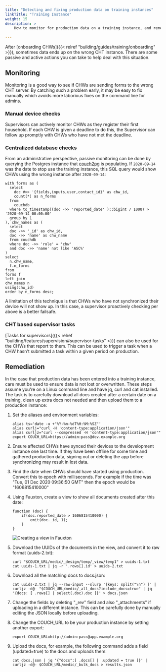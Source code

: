 ```yaml
---
title: "Detecting and fixing production data on training instances"
linkTitle: "Training Instance"
weight: 15
description: >
    How to monitor for production data on a training instance, and remediation techniques 
    
---
```


After [onboarding CHWs]({{< relref "building/guides/training/onboarding" >}}), sometimes data ends up on the wrong CHT instance. There are some passive and active actions you can take to help deal with this situation.

## Monitoring

Monitoring is a good way to see if CHWs are sending forms to the wrong CHT server. By catching such a problem early, it may be easy to fix manually which avoids more laborious fixes on the command line for admins.

### Manual device checks

Supervisors can actively monitor CHWs as they register their first household. If each CHW is given a deadline to do this, the Supervisor can follow up promptly with CHWs who have not met the deadline.

### Centralized database checks

From an administrative perspective, passive monitoring can be done by querying the Postgres instance that [couch2pg](https://github.com/medic/cht-couch2pg/) is populating. If `2020-09-14` was the date to stop use the training instance, this SQL query would show CHWs using the wrong instance after `2020-09-14`:

```shell
with forms as (
  select
    doc #>> '{fields,inputs,user,contact_id}' as chw_id,
    count(*) as n_forms
  from
    couchdb
  where to_timestamp((doc ->> 'reported_date' )::bigint / 1000) > '2020-09-14 00:00:00'
  group by 1
), chw_names as (
  select 
  doc ->> '_id' as chw_id, 
  doc ->> 'name' as chw_name
  from couchdb 
  where doc ->> 'role' = 'chw'
  and doc ->> 'name' not like 'ASC%'
)
select 
  n.chw_name,
  f.n_forms
from 
forms f 
left join 
chw_names n 
using(chw_id)
order by n_forms desc;
```

A limitation of this technique is that CHWs who have not synchronized their device will not show up. In this case, a supervisor proactively checking per above is a better failsafe.

### CHT based supervisor tasks

[Tasks for supervisors]({{< relref "building/features/supervision#supervisor-tasks" >}}) can also be used for the CHWs that report to them. This can be used to trigger a task when a CHW hasn't submitted a task within a given period on production.

## Remediation

In the case that production data has been entered into a training instance, care must be used to ensure data is not lost or overwritten. These steps assume you're on a Linux command line and have jq, curl and cat installed. The task is to carefully download all docs created after a certain date on a training, clean up extra docs not needed and then upload them to a production instance:

1. Set the aliases and environment variables:

    ```
    alias ts='date -u +"%Y-%m-%dT%H:%M:%SZ"'
    alias curlj="curl -H 'content-type:application/json'"
    alias curljz="curl --compressed -H 'content-type:application/json'"
    export COUCH_URL=https://admin:pass@dev.example.org
    ```

2. Ensure affected CHWs have synced their devices to the development instance one last time. If they have been offline for some time and gathered production data, signing out or deleting the app before synchronizing may result in lost data.
3. Find the date when CHWs should have started using production. Convert this to epoch with milliseconds. For example if the time was "Tue, 01 Dec 2020 09:36:50 GMT" then the epoch would be "1606815410000"
4. Using Fauxton, create a view to show all documents created after this date:

    ```
    function (doc) {
        if(doc.reported_date > 1606815410000) {
            emit(doc._id, 1);
        }
    }
   ```

    ![Creating a view in Fauxton](create.view.png)
5. Download the UUIDs of the documents in the view, and convert it to raw format (uuids-2.txt):

    ```
    curl "$COUCH_URL/medic/_design/temp/_view/temp1" > uuids-1.txt
    cat uuids-1.txt | jq -r '.rows[].id' > uuids-2.txt
    ```
6. Download all the matching docs to docs.json:

    ```
    cat uuids-2.txt | jq --raw-input --slurp '{keys: split("\n") }' | curljz -d@- "$COUCH_URL/medic/_all_docs?include_docs=true" | jq '{docs: [ .rows[] | select(.doc).doc ]}' > docs.json
    ```
7. Change the fields by deleting "_rev" field and also "_attachments" if uploading in a different instance. This can be carefully done by manually editing the JSON locally before uploading.
8. Change the COUCH_URL to be your production instance by setting another export:
    ```
    export COUCH_URL=http://admin:pass@app.example.org
    ```
9. Upload the docs, for example, the following command adds a field (updated=true) to the docs and uploads them:
    ```
    cat docs.json | jq '{"docs":[ .docs[] | .updated = true ]}' | curljz -d@- $COUCH_URL/medic/_bulk_docs > results.json
    ```
